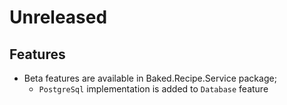 # Unreleased

## Features

- Beta features are available in Baked.Recipe.Service package;
  - `PostgreSql` implementation is added to `Database` feature
